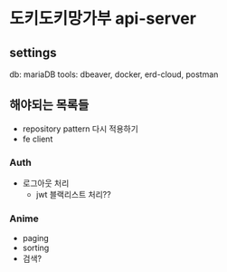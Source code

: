 # 도키도키망가부 api-server

## settings

db: mariaDB
tools: dbeaver, docker, erd-cloud, postman

## 해야되는 목록들

- repository pattern 다시 적용하기
- fe client

### Auth
    
- 로그아웃 처리
  - jwt 블랙리스트 처리??
### Anime

- paging
- sorting
- 검색?



